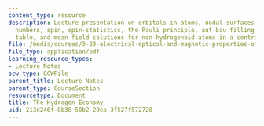 ```yaml
---
content_type: resource
description: Lecture presentation on orbitals in atoms, nodal surfaces, good quantum
  numbers, spin, spin-statistics, the Pauli principle, auf-bau filling of the periodic
  table, and mean field solutions for non-hydrogenoid atoms in a central potential.
file: /media/courses/3-23-electrical-optical-and-magnetic-properties-of-materials-fall-2007/213d246f8b3850b229ea3f527f572720_clean5.pdf
file_type: application/pdf
learning_resource_types:
- Lecture Notes
ocw_type: OCWFile
parent_title: Lecture Notes
parent_type: CourseSection
resourcetype: Document
title: The Hydrogen Economy
uid: 213d246f-8b38-50b2-29ea-3f527f572720
---
```

